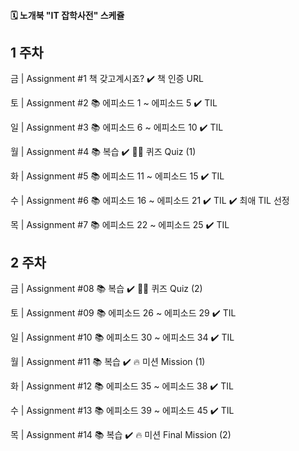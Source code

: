 #### 🗓 노개북 "IT 잡학사전" 스케쥴
## 1 주차
금 | Assignment #1
책 갖고계시죠?
✔️ 책 인증 URL

토 | Assignment #2
📚 에피소드 1 ~ 에피소드 5
✔️ TIL

일 | Assignment #3
📚 에피소드 6 ~ 에피소드 10
✔️ TIL

월 | Assignment #4
📚 복습
✔️ 🙋🏻 퀴즈 Quiz (1)

화 | Assignment #5
📚 에피소드 11 ~ 에피소드 15
✔️ TIL

수 | Assignment #6
📚 에피소드 16 ~ 에피소드 21
✔️ TIL ✔️ 최애 TIL 선정

목 | Assignment #7
📚 에피소드 22 ~ 에피소드 25
✔️ TIL

## 2 주차
금 | Assignment #08
📚 복습
✔️ 🙋🏻 퀴즈 Quiz (2)

토 | Assignment #09
📚 에피소드 26 ~ 에피소드 29
✔️ TIL

일 | Assignment #10
📚 에피소드 30 ~ 에피소드 34
✔️ TIL

월 | Assignment #11
📚 복습
✔️ 🔥 미션 Mission (1)

화 | Assignment #12
📚 에피소드 35 ~ 에피소드 38
✔️ TIL

수 | Assignment #13
📚 에피소드 39 ~ 에피소드 45
✔️ TIL

목 | Assignment #14
📚 복습
✔️ 🔥 미션 Final Mission (2)

